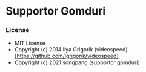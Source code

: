 # Supportor Gomduri

### License
- MIT License
- Copyright (c) 2014 Ilya Grigorik (videospeed)[https://github.com/igrigorik/videospeed]
- Copyright (c) 2021 songpang (supportor gomduri)